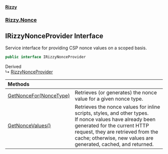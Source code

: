 #### [Rizzy](index 'index')
### [Rizzy.Nonce](Rizzy.Nonce 'Rizzy.Nonce')

## IRizzyNonceProvider Interface

Service interface for providing CSP nonce values on a scoped basis.

```csharp
public interface IRizzyNonceProvider
```

Derived  
&#8627; [RizzyNonceProvider](Rizzy.Nonce.RizzyNonceProvider 'Rizzy.Nonce.RizzyNonceProvider')

| Methods | |
| :--- | :--- |
| [GetNonceFor(NonceType)](Rizzy.Nonce.IRizzyNonceProvider.GetNonceFor(Rizzy.Nonce.NonceType) 'Rizzy.Nonce.IRizzyNonceProvider.GetNonceFor(Rizzy.Nonce.NonceType)') | Retrieves (or generates) the nonce value for a given nonce type. |
| [GetNonceValues()](Rizzy.Nonce.IRizzyNonceProvider.GetNonceValues() 'Rizzy.Nonce.IRizzyNonceProvider.GetNonceValues()') | Retrieves the nonce values for inline scripts, styles, and other types.<br/>If nonce values have already been generated for the current HTTP request, they are retrieved from the cache; otherwise, new values are generated, cached, and returned. |

